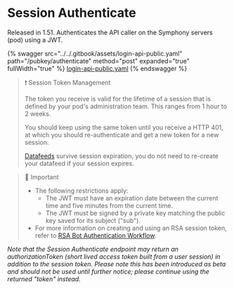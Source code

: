 # Session Authenticate

Released in 1.51. Authenticates the API caller on the Symphony servers (pod) using a JWT.

{% swagger src="../../.gitbook/assets/login-api-public.yaml" path="/pubkey/authenticate" method="post" expanded="true" fullWidth="true" %}
[login-api-public.yaml](../../.gitbook/assets/login-api-public.yaml)
{% endswagger %}

> ❗️ Session Token Management
>
> The token you receive is valid for the lifetime of a session that is defined by your pod's administration team. This ranges from 1 hour to 2 weeks.
>
> You should keep using the same token until you receive a HTTP 401, at which you should re-authenticate and get a new token for a new session.
>
> [Datafeeds](../datafeed/) survive session expiration, you do not need to re-create your datafeed if your session expires.

> 🚧 Important
>
> * The following restrictions apply:
>   * The JWT must have an expiration date between the current time and five minutes from the current time.
>   * The JWT must be signed by a private key matching the public key saved for its subject ("sub").
> * For more information on creating and using an RSA session token, refer to [RSA Bot Authentication Workflow](https://docs.developers.symphony.com/building-bots-on-symphony/authentication/rsa-authentication).

_Note that the Session Authenticate endpoint may return an authorizationToken (short lived access token built from a user session) in addition to the session token. Please note this has been introduced as beta and should not be used until further notice; please continue using the returned "token" instead._
